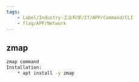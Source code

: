 ```yaml
---
tags:
    - Label/Industry-工业科学/IT/APP/Command/CLI
    - flag/APP/Network
---
```


## zmap

```bash
zmap command
Installation:
    * apt install -y zmap


```